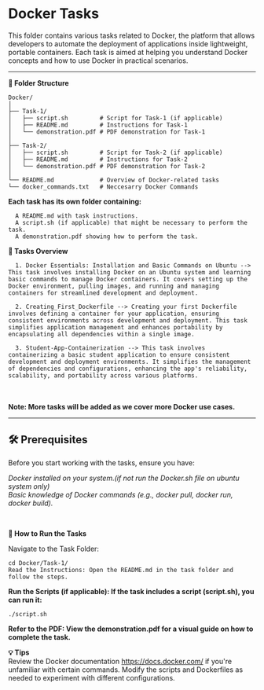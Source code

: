 # Docker Tasks

This folder contains various tasks related to Docker, the platform that allows developers to automate the deployment of applications inside lightweight, portable containers. Each task is aimed at helping you understand Docker concepts and how to use Docker in practical scenarios.

---
**📁 Folder Structure**

    Docker/
    │
    ├── Task-1/
    │   ├── script.sh         # Script for Task-1 (if applicable)
    │   ├── README.md         # Instructions for Task-1
    │   └── demonstration.pdf # PDF demonstration for Task-1
    │
    ├── Task-2/
    │   ├── script.sh         # Script for Task-2 (if applicable)
    │   ├── README.md         # Instructions for Task-2
    │   └── demonstration.pdf # PDF demonstration for Task-2
    │
    └── README.md             # Overview of Docker-related tasks
    └── docker_commands.txt   # Neccesarry Docker Commands
**Each task has its own folder containing:**

      A README.md with task instructions.
      A script.sh (if applicable) that might be necessary to perform the task.
      A demonstration.pdf showing how to perform the task.

      
**🚀 Tasks Overview** 

      1. Docker Essentials: Installation and Basic Commands on Ubuntu --> This task involves installing Docker on an Ubuntu system and learning basic commands to manage Docker containers. It covers setting up the Docker environment, pulling images, and running and managing containers for streamlined development and deployment.
      
      2. Creating_First_Dockerfile --> Creating your first Dockerfile involves defining a container for your application, ensuring consistent environments across development and deployment. This task simplifies application management and enhances portability by encapsulating all dependencies within a single image.
      
      3. Student-App-Containerization --> This task involves containerizing a basic student application to ensure consistent development and deployment environments. It simplifies the management of dependencies and configurations, enhancing the app's reliability, scalability, and portability across various platforms.


<br><br>
**Note: More tasks will be added as we cover more Docker use cases.**

---

## 🛠 Prerequisites

Before you start working with the tasks, ensure you have:

*Docker installed on your system.(if not run the Docker.sh file on ubuntu system only)<br>
Basic knowledge of Docker commands (e.g., docker pull, docker run, docker build).*

<br>

**🔄 How to Run the Tasks**

Navigate to the Task Folder:

    cd Docker/Task-1/
    Read the Instructions: Open the README.md in the task folder and follow the steps.

**Run the Scripts (if applicable): If the task includes a script (script.sh), you can run it:**

    ./script.sh
    
**Refer to the PDF: View the demonstration.pdf for a visual guide on how to complete the task.**

**💡 Tips**
<br>
Review the Docker documentation https://docs.docker.com/ if you're unfamiliar with certain commands.
Modify the scripts and Dockerfiles as needed to experiment with different configurations.
